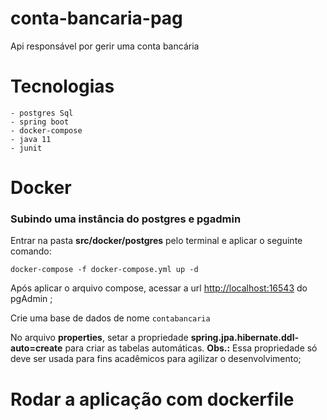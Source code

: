 # conta-bancaria-pag
Api responsável por gerir uma conta bancária

# Tecnologias
    - postgres Sql
    - spring boot 
    - docker-compose
    - java 11
    - junit

# Docker

### Subindo uma instância do postgres e pgadmin

Entrar na pasta **src/docker/postgres** pelo terminal e aplicar o seguinte comando:

```
docker-compose -f docker-compose.yml up -d

```

Após aplicar o arquivo compose, acessar a url [http://localhost:16543](http://localhost:16543/) do pgAdmin ;

Crie uma base de dados de nome `contabancaria`

No arquivo **properties**, setar a propriedade **spring.jpa.hibernate.ddl-auto=create** para criar as tabelas automáticas. **Obs.:** Essa propriedade só deve ser usada para fins acadêmicos para agilizar o desenvolvimento; 

# Rodar a aplicação com dockerfile
